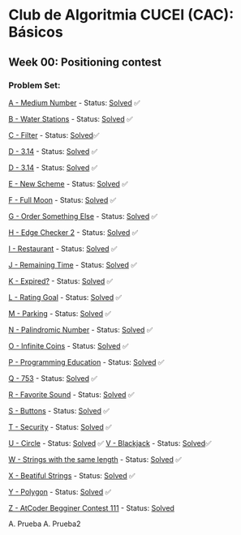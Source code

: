 # Club de Algoritmia CUCEI (CAC): Básicos

## Week 00: Positioning contest

### Problem Set:
[A - Medium Number](https://codeforces.com/problemset/problem/1760/A) - Status: [Solved](/Codeforces/cf1760A_medium_number.cpp) :white_check_mark:

[B - Water Stations](https://atcoder.jp/contests/abc305/tasks/abc305_a?lang=en) - Status: [Solved](/AtCoder/abc305A_water_station.cpp) :white_check_mark:

[C - Filter](https://atcoder.jp/contests/abc294/tasks/abc294_a?lang=en) - Status: [Solved](/AtCoder/abc294A_filter.cpp):white_check_mark:

[D - 3.14](https://atcoder.jp/contests/abc314/tasks/abc314_a?lang=en) - Status: [Solved](/AtCoder/abc314A_314.cpp) :white_check_mark:

[D - 3.14](https://atcoder.jp/contests/abc314/tasks/abc314_a?lang=en) - Status: [Solved](/AtCoder/abc314A_314.cpp) :white_check_mark:

[E - New Scheme](https://atcoder.jp/contests/abc308/tasks/abc308_a?lang=en) - Status: [Solved](/AtCoder/abc308A_new_scheme.cpp) :white_check_mark:

[F - Full Moon](https://atcoder.jp/contests/abc318/tasks/abc318_a?lang=en) - Status: [Solved](/AtCoder/abc318A_full_moon.cpp) :white_check_mark:

[G - Order Something Else](https://atcoder.jp/contests/abc310/tasks/abc310_a?lang=en) - Status: [Solved](/AtCoder/abc310A_order_something_else.cpp) :white_check_mark:

[H - Edge Checker 2](https://atcoder.jp/contests/abc285/tasks/abc285_a?lang=en) - Status: [Solved](/AtCoder/abc285A_edge_checker_2.cpp) :white_check_mark: 

[I - Restaurant](https://atcoder.jp/contests/abc055/tasks/abc055_a?lang=en) - Status: [Solved](/AtCoder/abc055A_restaurant.cpp) :white_check_mark:

[J - Remaining Time](https://atcoder.jp/contests/abc057/tasks/abc057_a?lang=en) - Status: [Solved](/AtCoder/abc057A_remaining_time.cpp) :white_check_mark:

[K - Expired?](https://atcoder.jp/contests/abc065/tasks/abc065_a?lang=en) - Status: [Solved](/AtCoder/abc065A_expired.cpp) :white_check_mark:

[L - Rating Goal](https://atcoder.jp/contests/abc076/tasks/abc076_a?lang=en) - Status: [Solved](/AtCoder/abc076A_rating_goal.cpp) :white_check_mark:

[M - Parking](https://atcoder.jp/contests/abc080/tasks/abc080_a?lang=en) - Status: [Solved](/AtCoder/abc080A_parking.cpp) :white_check_mark:

[N - Palindromic Number](https://atcoder.jp/contests/abc070/tasks/abc070_a?lang=en) - Status: [Solved](/AtCoder/abc070A_palindromic_number.cpp) :white_check_mark:

[O - Infinite Coins](https://atcoder.jp/contests/abc088/tasks/abc088_a?lang=en) - Status: [Solved](/AtCoder/abc088A_infinite_coins.cpp) :white_check_mark:

[P - Programming Education](https://atcoder.jp/contests/abc112/tasks/abc112_a?lang=en) - Status: [Solved](/AtCoder/abc112A_programming_education.cpp) :white_check_mark:

[Q - 753](https://atcoder.jp/contests/abc114/tasks/abc114_a?lang=en) - Status: [Solved](/AtCoder/abc114A_753.cpp) :white_check_mark:

[R - Favorite Sound](https://atcoder.jp/contests/abc120/tasks/abc120_a?lang=en) - Status: [Solved](/AtCoder/abc120A_favorite_sound.cpp) :white_check_mark:

[S - Buttons](https://atcoder.jp/contests/abc124/tasks/abc124_a?lang=en) - Status: [Solved](/AtCoder/abc124A_buttons.cpp) :white_check_mark:

[T - Security](https://atcoder.jp/contests/abc131/tasks/abc131_a?lang=en) - Status: [Solved](/AtCoder/abc131A_security.cpp) :white_check_mark:

[U - Circle](https://atcoder.jp/contests/abc145/tasks/abc145_a?lang=en) - Status: [Solved](/AtCoder/abc145A_circle.cpp) :white_check_mark:
[V - Blackjack](https://atcoder.jp/contests/abc147/tasks/abc147_a?lang=en) - Status: [Solved](/AtCoder/abc147A_blackjack.cpp):white_check_mark:

[W - Strings with the same length](https://atcoder.jp/contests/abc148/tasks/abc148_b?lang=en) - Status: [Solved](/AtCoder/abc148B_strings_with_same_length.cpp) :white_check_mark:

[X - Beatiful Strings](https://atcoder.jp/contests/abc044/tasks/abc044_b?lang=en) - Status: [Solved](/AtCoder/abc044B_beatiful_strings.cpp) :white_check_mark:

[Y - Polygon](https://atcoder.jp/contests/abc117/tasks/abc117_b?lang=en) - Status: [Solved](/AtCoder/abc117B_polygon.cpp) :white_check_mark:

[Z - AtCoder Begginer Contest 111](https://atcoder.jp/contests/abc111/tasks/abc111_b?lang=en) - Status: [Solved](/AtCoder/abc111B_atcoder_beginner_contest_111.cpp)

A.  Prueba
A.  Prueba2